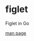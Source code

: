 figlet
======

Figlet in Go

[man page](http://www.redstone.army.mil/documents/figlet-2.1.1.man.html)
